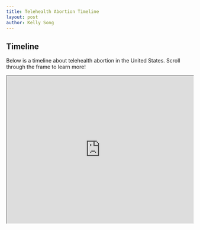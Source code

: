 ```yaml
---
title: Telehealth Abortion Timeline
layout: post
author: Kelly Song
---
```


## Timeline

Below is a timeline about telehealth abortion in the United States. Scroll through the frame to learn more!

<iframe src="https://my.visme.co/view/q6ed4z7r-voql9krgqzep2x1w" height="400" width="100%"></iframe>
